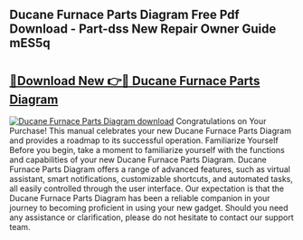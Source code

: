 ## Ducane Furnace Parts Diagram Free Pdf Download - Part-dss New Repair Owner Guide mES5q

# <h2><a href="http://dfrhis6.blite.top/?on=Ducane+Furnace+Parts+Diagram">🔗Download New 👉🔴 Ducane Furnace Parts Diagram</a></h2>

[![Ducane Furnace Parts Diagram download](https://i.imgur.com/lujVjoI.png)](http://dfrhis6.blite.top/?on=Ducane+Furnace+Parts+Diagram)
Congratulations on Your Purchase! This manual celebrates your new Ducane Furnace Parts Diagram and provides a roadmap to its successful operation. Familiarize Yourself Before you begin, take a moment to familiarize yourself with the functions and capabilities of your new Ducane Furnace Parts Diagram. Ducane Furnace Parts Diagram offers a range of advanced features, such as virtual assistant, smart notifications, customizable shortcuts, and automated tasks, all easily controlled through the user interface. Our expectation is that the Ducane Furnace Parts Diagram has been a reliable companion in your journey to becoming proficient in using your new gadget. Should you need any assistance or clarification, please do not hesitate to contact our support team.
